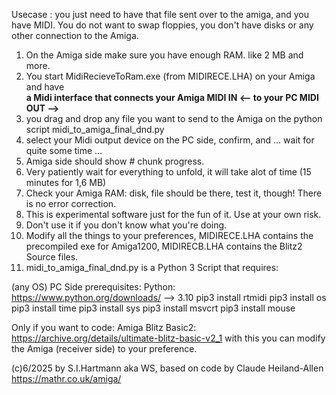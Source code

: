 Usecase : you just need to have that file sent over to the amiga, and you have MIDI. 
You do not want to swap floppies, you don't have disks or any other connection to the Amiga.

1. On the Amiga side make sure you have enough RAM. like 2 MB and more. 
2. You start MidiRecieveToRam.exe (from MIDIRECE.LHA) on your Amiga and have<br>
   <b>a Midi interface that connects your Amiga MIDI IN <-- to your PC MIDI OUT --> </b>
3. you drag and drop any file you want to send to the Amiga on the python script midi_to_amiga_final_dnd.py
4. select your Midi output device on the PC side, confirm, and ... wait for quite some time ...
5. Amiga side should show # chunk progress.
6. Very patiently wait for everything to unfold, it will take alot of time (15 minutes for 1,6 MB)
7. Check your Amiga RAM: disk, file should be there, test it, though! There is no error correction.
8. This is experimental software just for the fun of it. Use at your own risk.
9. Don't use it if you don't know what you're doing.
10. Modify all the things to your preferences, MIDIRECE.LHA contains the precompiled exe for Amiga1200, MIDIRECB.LHA contains the Blitz2 Source files.
11. midi_to_amiga_final_dnd.py is a Python 3 Script that requires:

(any OS) PC Side prerequisites:
Python: https://www.python.org/downloads/ --> 3.10
pip3 install rtmidi
pip3 install os
pip3 install time
pip3 install sys
pip3 install msvcrt
pip3 install mouse

Only if you want to code: Amiga Blitz Basic2: https://archive.org/details/ultimate-blitz-basic-v2_1
with this you can modify the Amiga (receiver side) to your preference.

(c)6/2025 by S.I.Hartmann aka WS, based on code by Claude Heiland-Allen https://mathr.co.uk/amiga/

